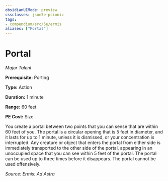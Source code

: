 ```yaml
---
obsidianUIMode: preview
cssclasses: json5e-psionic
tags:
- compendium/src/5e/ermis
aliases: ["Portal"]
---
```

# Portal
*Major Talent*  

**Prerequisite:** Porting

**Type:** Action

**Duration:** 1 minute

**Range:** 60 feet

**PE Cost:** Size

You create a portal between two points that you can sense that are within 60 feet of you. The portal is a circular opening that is 5 feet in diameter, and it lasts for up to 1 minute, unless it is dismissed, or your concentration is interrupted. Any creature or object that enters the portal from either side is immediately transported to the other side of the portal, appearing in an unoccupied space that you can see within 5 feet of the portal. The portal can be used up to three times before it disappears. The portal cannot be used offensively.

*Source: Ermis: Ad Astra*